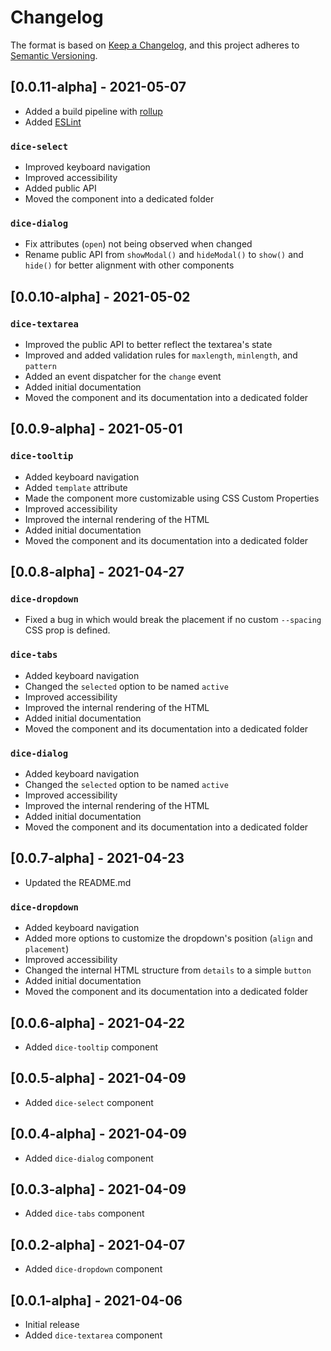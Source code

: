 # Changelog

The format is based on [Keep a Changelog](https://keepachangelog.com/en/1.0.0/),
and this project adheres to [Semantic Versioning](https://semver.org/spec/v2.0.0.html).

## [0.0.11-alpha] - 2021-05-07

- Added a build pipeline with [rollup](https://rollupjs.org/)
- Added [ESLint](https://eslint.org/)

### `dice-select`

- Improved keyboard navigation
- Improved accessibility
- Added public API
- Moved the component into a dedicated folder

### `dice-dialog`

- Fix attributes (`open`) not being observed when changed
- Rename public API from `showModal()` and `hideModal()` to `show()` and `hide()` for better alignment with other components

## [0.0.10-alpha] - 2021-05-02

### `dice-textarea`

- Improved the public API to better reflect the textarea's state
- Improved and added validation rules for `maxlength`, `minlength`, and `pattern`
- Added an event dispatcher for the `change` event
- Added initial documentation
- Moved the component and its documentation into a dedicated folder

## [0.0.9-alpha] - 2021-05-01

### `dice-tooltip`

- Added keyboard navigation
- Added `template` attribute
- Made the component more customizable using CSS Custom Properties
- Improved accessibility
- Improved the internal rendering of the HTML
- Added initial documentation
- Moved the component and its documentation into a dedicated folder

## [0.0.8-alpha] - 2021-04-27

### `dice-dropdown`

- Fixed a bug in which would break the placement if no custom `--spacing` CSS prop is defined.

### `dice-tabs`

- Added keyboard navigation
- Changed the `selected` option to be named `active`
- Improved accessibility
- Improved the internal rendering of the HTML
- Added initial documentation
- Moved the component and its documentation into a dedicated folder

### `dice-dialog`

- Added keyboard navigation
- Changed the `selected` option to be named `active`
- Improved accessibility
- Improved the internal rendering of the HTML
- Added initial documentation
- Moved the component and its documentation into a dedicated folder

## [0.0.7-alpha] - 2021-04-23

- Updated the README.md

### `dice-dropdown`

- Added keyboard navigation
- Added more options to customize the dropdown's position (`align` and `placement`)
- Improved accessibility
- Changed the internal HTML structure from `details` to a simple `button`
- Added initial documentation
- Moved the component and its documentation into a dedicated folder

## [0.0.6-alpha] - 2021-04-22

- Added `dice-tooltip` component

## [0.0.5-alpha] - 2021-04-09

- Added `dice-select` component

## [0.0.4-alpha] - 2021-04-09

- Added `dice-dialog` component

## [0.0.3-alpha] - 2021-04-09

- Added `dice-tabs` component

## [0.0.2-alpha] - 2021-04-07

- Added `dice-dropdown` component

## [0.0.1-alpha] - 2021-04-06

- Initial release
- Added `dice-textarea` component
